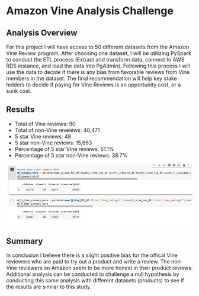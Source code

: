 # Amazon Vine Analysis Challenge

## Analysis Overview
For this project I will have access to 50 different datasets from the Amazon Vine Review program. After choosing one dataset, I will be utilizing PySpark to conduct the ETL process (Extract and transform  data, connect to AWS RDS instance, and load the data into PgAdmin). Following this process I will use the data to decide if there is any bias from favorable reviews from Vine members in the dataset. The final recommendation will help key stake holders to decide if paying for Vine Reviews is an opportunity cost, or a sunk cost. 

## Results
- Total of Vine reviews: 90
- Total of non-Vine reveiews: 40,471
- 5 star Vine reviews: 48 
- 5 star non-Vine reviews: 15,663
- Percentage of 5 star Vine reviews: 51.1% 
- Percentage of 5 star non-Vine reviews: 38.7%



![A](https://github.com/wolfi584/Amazon_Vine_Analysis/blob/main/Resources/Step5_Summary.PNG?raw=true)

## Summary
In conclusion I believe there is a slight positive bias for the offical Vine reviewers who are paid to try out a product and write a review. The non-Vine reviewers on Amazon seem to be more honest in their product reviews. Additional analysis can be conducted to challenge a null hypothesis by conducting this same analysis with different datasets (products) to see if the results are similar to this study. 



